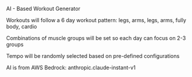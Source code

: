 AI - Based Workout Generator

Workouts will follow a 6 day workout pattern: legs, arms, legs, arms, fully body, cardio

Combinations of muscle groups will be set so each day can focus on 2-3 groups

Tempo will be randomly selected based on pre-defined configurations

AI is from AWS Bedrock: anthropic.claude-instant-v1 

